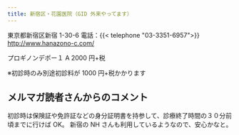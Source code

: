 ```yaml
---
title: 新宿区・花園医院（GID 外来やってます）
---
```


東京都新宿区新宿 1-30-6
電話：{{< telephone "03-3351-6957">}}
<http://www.hanazono-c.com/>

プロギノンデポー１ A 2000 円+税

※初診時のみ別途初診料が 1000 円+税かかります

## メルマガ読者さんからのコメント

初診時は保険証や免許証などの身分証明書を持参して、診療終了時間の３０分前頃までに行けば OK。
新宿の NH さんも利用しているようなので、安心かなと。
